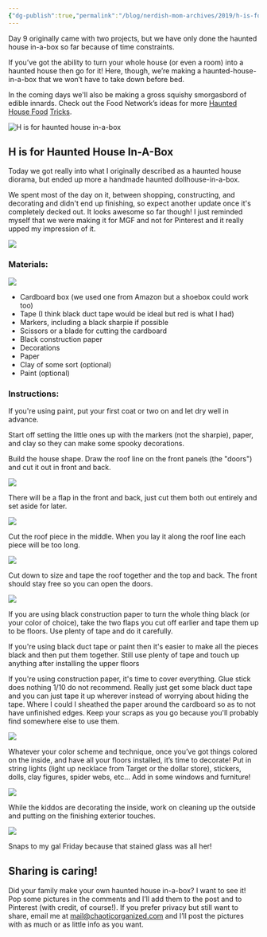 ```yaml
---
{"dg-publish":true,"permalink":"/blog/nerdish-mom-archives/2019/h-is-for-haunted-house/","title":"H is for Haunted House In-A-Box","tags":["building","crafting","halloween","homeschool"],"noteIcon":"","created":"","updated":""}
---
```



Day 9 originally came with two projects, but we have only done the haunted house in-a-box so far because of time constraints.

If you’ve got the ability to turn your whole house (or even a room) into a haunted house then go for it! Here, though, we’re making a haunted-house-in-a-box that we won’t have to take down before bed.

In the coming days we'll also be making a gross squishy smorgasbord of edible innards. Check out the Food Network’s ideas for more [Haunted House Food](https://www.foodnetwork.ca/archives/blog/10-easy-haunted-house-food-tricks/13829/) [Tricks](https://www.foodnetwork.ca/archives/blog/10-easy-haunted-house-food-tricks/13829/).

![H is for haunted house in-a-box](/img/user/Assets/Attachments/20191008_232500_00008897510997183870503.png)

## H is for Haunted House In-A-Box

Today we got really into what I originally described as a haunted house diorama, but ended up more a handmade haunted dollhouse-in-a-box.

We spent most of the day on it, between shopping, constructing, and decorating and didn't end up finishing, so expect another update once it's completely decked out. It looks awesome so far though! I just reminded myself that we were making it for MGF and not for Pinterest and it really upped my impression of it.

![](/img/user/Assets/Attachments/20191008_1934442253762884201781717.jpg)

### Materials:

![](/img/user/Assets/Attachments/20191008_1548534526391709051794766.jpg)

- Cardboard box (we used one from Amazon but a shoebox could work too)
- Tape (I think black duct tape would be ideal but red is what I had)
- Markers, including a black sharpie if possible
- Scissors or a blade for cutting the cardboard
- Black construction paper
- Decorations
- Paper
- Clay of some sort (optional)
- Paint (optional)

### Instructions:

If you're using paint, put your first coat or two on and let dry well in advance.

Start off setting the little ones up with the markers (not the sharpie), paper, and clay so they can make some spooky decorations.

Build the house shape. Draw the roof line on the front panels (the "doors") and cut it out in front and back.

![](/img/user/Assets/Attachments/20191008_1555084179949637670605448-1024x768.jpg)

There will be a flap in the front and back, just cut them both out entirely and set aside for later.

![](/img/user/Assets/Attachments/20191008_1555154653288353498738194-1024x768.jpg)

Cut the roof piece in the middle. When you lay it along the roof line each piece will be too long.

![](/img/user/Assets/Attachments/20191008_1605535904292112669156544-1-1024x768.jpg)

Cut down to size and tape the roof together and the top and back. The front should stay free so you can open the doors.

![](/img/user/Assets/Attachments/20191008_1608347056093598206077537-1-1024x768.jpg)

If you are using black construction paper to turn the whole thing black (or your color of choice), take the two flaps you cut off earlier and tape them up to be floors. Use plenty of tape and do it carefully.

If you're using black duct tape or paint then it's easier to make all the pieces black and then put them together. Still use plenty of tape and touch up anything after installing the upper floors

If you're using construction paper, it's time to cover everything. Glue stick does nothing 1/10 do not recommend. Really just get some black duct tape and you can just tape it up wherever instead of worrying about hiding the tape. Where I could I sheathed the paper around the cardboard so as to not have unfinished edges. Keep your scraps as you go because you'll probably find somewhere else to use them.

![](/img/user/Assets/Attachments/20191008_1739551577495623458812400-3-768x1024.jpg)

Whatever your color scheme and technique, once you’ve got things colored on the inside, and have all your floors installed, it’s time to decorate! Put in string lights (light up necklace from Target or the dollar store), stickers, dolls, clay figures, spider webs, etc... Add in some windows and furniture!

![](/img/user/Assets/Attachments/20191008_1928233776127301238168401-1-768x1024.jpg)

While the kiddos are decorating the inside, work on cleaning up the outside and putting on the finishing exterior touches.

![](/img/user/Assets/Attachments/20191008_1927368322849545139860256-1-768x1024.jpg)

Snaps to my gal Friday because that stained glass was all her!

## Sharing is caring!

Did your family make your own haunted house in-a-box? I want to see it! Pop some pictures in the comments and I’ll add them to the post and to Pinterest (with credit, of course!). If you prefer privacy but still want to share, email me at [mail@chaoticorganized.com](mailto:mail@chaoticorganized.com) and I’ll post the pictures with as much or as little info as you want.

